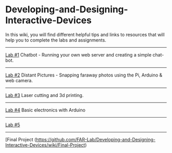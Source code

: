 # Developing-and-Designing-Interactive-Devices

In this wiki, you will find different helpful tips and links to resources that will help you to complete the labs and assignments.

---
[Lab #1](https://github.com/FAR-Lab/Developing-and-Designing-Interactive-Devices/wiki/Lab-%231) Chatbot - Running your own web server and creating a simple chat-bot.


---
[Lab #2](https://github.com/FAR-Lab/Developing-and-Designing-Interactive-Devices/wiki/Lab-%232) Distant Pictures - Snapping faraway photos using the Pi, Arduino & web camera.

---
[Lab #3](https://github.com/FAR-Lab/Developing-and-Designing-Interactive-Devices/wiki/Lab3-Laser-Cutting-and-3d-Printing) Laser cutting and 3d printing.


---
[Lab #4](https://github.com/FAR-Lab/Developing-and-Designing-Interactive-Devices/wiki/Lab-%234) Basic electronics with Arduino


---
[Lab #5](https://github.com/FAR-Lab/Developing-and-Designing-Interactive-Devices/wiki/Lab-%235)

---
[Final Project (https://github.com/FAR-Lab/Developing-and-Designing-Interactive-Devices/wiki/Final-Project)
<!--1. The first assignments are all about the [Interaction Engine](https://github.com/nikmart/interaction-engine/wiki) please follow the link to the wiki pages./-->